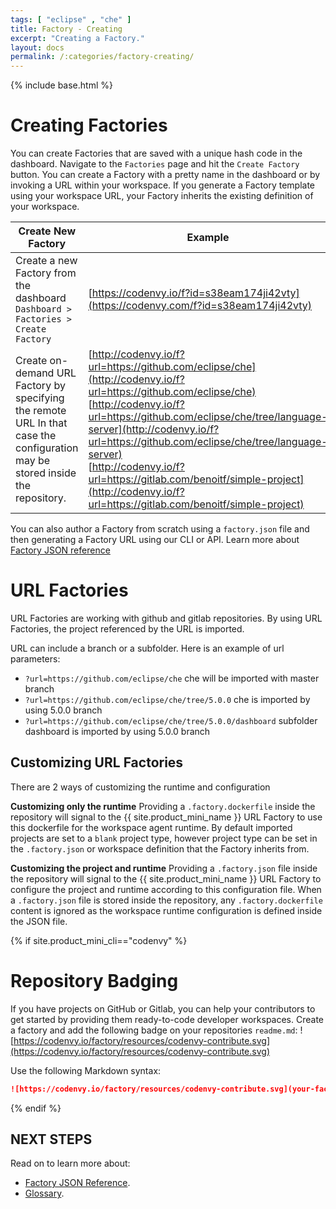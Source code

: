 ```yaml
---
tags: [ "eclipse" , "che" ]
title: Factory - Creating
excerpt: "Creating a Factory."
layout: docs
permalink: /:categories/factory-creating/
---
```

{% include base.html %}

# Creating Factories
You can create Factories that are saved with a unique hash code in the dashboard. Navigate to the `Factories` page and hit the `Create Factory` button. You can create a Factory with a pretty name in the dashboard or by invoking a URL within your workspace.  If you generate a Factory template using your workspace URL, your Factory inherits the existing definition of your workspace.

| Create New Factory   | Example   
| --- | ---
| Create a new Factory from the dashboard <br>`Dashboard > Factories > Create Factory` | [https://codenvy.io/f?id=s38eam174ji42vty](https://codenvy.com/f?id=s38eam174ji42vty)   
| Create on-demand URL Factory by specifying the remote URL In that case the configuration may be stored inside the repository. |[http://codenvy.io/f?url=https://github.com/eclipse/che](http://codenvy.io/f?url=https://github.com/eclipse/che)<br>[http://codenvy.io/f?url=https://github.com/eclipse/che/tree/language-server](http://codenvy.io/f?url=https://github.com/eclipse/che/tree/language-server)<br>[http://codenvy.io/f?url=https://gitlab.com/benoitf/simple-project](http://codenvy.io/f?url=https://gitlab.com/benoitf/simple-project)

You can also author a Factory from scratch using a `factory.json` file and then generating a Factory URL using our CLI or API. Learn more about [Factory JSON reference]({{base}}{{site.links["factory-json-reference"]}})

# URL Factories  
URL Factories are working with github and gitlab repositories. By using URL Factories, the project referenced by the URL is imported.

URL can include a branch or a subfolder. Here is an example of url parameters:
- `?url=https://github.com/eclipse/che` che will be imported with master branch
- `?url=https://github.com/eclipse/che/tree/5.0.0` che is imported by using 5.0.0 branch
- `?url=https://github.com/eclipse/che/tree/5.0.0/dashboard` subfolder dashboard is imported by using 5.0.0 branch

## Customizing URL Factories
There are 2 ways of customizing the runtime and configuration

**Customizing only the runtime**
Providing a `.factory.dockerfile` inside the repository will signal to the {{ site.product_mini_name }} URL Factory to use this dockerfile for the workspace agent runtime. By default imported projects are set to a `blank` project type, however project type can be set in the `.factory.json` or workspace definition that the Factory inherits from.

**Customizing the project and runtime**
Providing a `.factory.json` file inside the repository will signal to the {{ site.product_mini_name }} URL Factory to configure the project and runtime according to this configuration file. When a `.factory.json` file is stored inside the repository, any `.factory.dockerfile` content is ignored as the workspace runtime configuration is defined inside the JSON file.




{% if site.product_mini_cli=="codenvy" %}
# Repository Badging  

If you have projects on GitHub or Gitlab, you can help your contributors to get started by providing them ready-to-code developer workspaces. Create a factory and add the following badge on your repositories `readme.md`:
![https://codenvy.io/factory/resources/codenvy-contribute.svg](https://codenvy.io/factory/resources/codenvy-contribute.svg)

Use the following Markdown syntax:
```markdown  
![https://codenvy.io/factory/resources/codenvy-contribute.svg](your-factory-url)
```
{% endif %}


## NEXT STEPS
Read on to learn more about:
- [Factory JSON Reference]({{base}}{{site.links["factory-json-reference"]}}).
- [Glossary]({{base}}{{site.links["factory-glossary"]}}).
